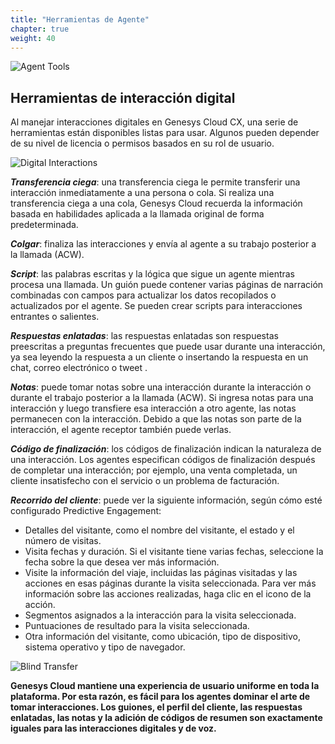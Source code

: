 ```yaml
---
title: "Herramientas de Agente"
chapter: true
weight: 40
---
```


![Agent Tools](/images/Email4-768x300.jpg)
## Herramientas de interacción digital

Al manejar interacciones digitales en Genesys Cloud CX, una serie de herramientas están disponibles listas para usar. Algunos pueden depender de su nivel de licencia o permisos basados en su rol de usuario.

![Digital Interactions](/images/digitalinteraction.jpg)

***Transferencia ciega***: una transferencia ciega le permite transferir una interacción inmediatamente a una persona o cola. Si realiza una transferencia ciega a una cola, Genesys Cloud recuerda la información basada en habilidades aplicada a la llamada original de forma predeterminada.

***Colgar***: finaliza las interacciones y envía al agente a su trabajo posterior a la llamada (ACW).

***Script***: las palabras escritas y la lógica que sigue un agente mientras procesa una llamada. Un guión puede contener varias páginas de narración combinadas con campos para actualizar los datos recopilados o actualizados por el agente. Se pueden crear scripts para interacciones entrantes o salientes.

***Respuestas enlatadas***: las respuestas enlatadas son respuestas preescritas a preguntas frecuentes que puede usar durante una interacción, ya sea leyendo la respuesta a un cliente o insertando la respuesta en un chat, correo electrónico o tweet .

***Notas***: puede tomar notas sobre una interacción durante la interacción o durante el trabajo posterior a la llamada (ACW). Si ingresa notas para una interacción y luego transfiere esa interacción a otro agente, las notas permanecen con la interacción. Debido a que las notas son parte de la interacción, el agente receptor también puede verlas.

***Código de finalización***: los códigos de finalización indican la naturaleza de una interacción. Los agentes especifican códigos de finalización después de completar una interacción; por ejemplo, una venta completada, un cliente insatisfecho con el servicio o un problema de facturación.

***Recorrido del cliente***: puede ver la siguiente información, según cómo esté configurado Predictive Engagement:
* Detalles del visitante, como el nombre del visitante, el estado y el número de visitas.
* Visita fechas y duración. Si el visitante tiene varias fechas, seleccione la fecha sobre la que desea ver más información.
* Visite la información del viaje, incluidas las páginas visitadas y las acciones en esas páginas durante la visita seleccionada. Para ver más información sobre las acciones realizadas, haga clic en el icono de la acción.
* Segmentos asignados a la interacción para la visita seleccionada.
* Puntuaciones de resultado para la visita seleccionada.
* Otra información del visitante, como ubicación, tipo de dispositivo, sistema operativo y tipo de navegador.


![Blind Transfer](/images/blindtransferandhangup.jpg)


**Genesys Cloud mantiene una experiencia de usuario uniforme en toda la plataforma. Por esta razón, es fácil para los agentes dominar el arte de tomar interacciones. Los guiones, el perfil del cliente, las respuestas enlatadas, las notas y la adición de códigos de resumen son exactamente iguales para las interacciones digitales y de voz.**